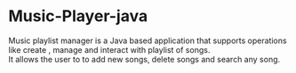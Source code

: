 # Music-Player-java
Music playlist manager is a Java based application that supports operations like create , manage and interact with playlist of songs.
<br>
It allows the user to to add new songs, delete songs and search any song.
